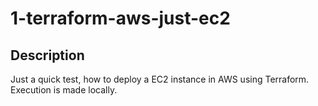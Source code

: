 # 1-terraform-aws-just-ec2

## Description
Just a quick test, how to deploy a EC2 instance in AWS using Terraform. Execution is made locally.
